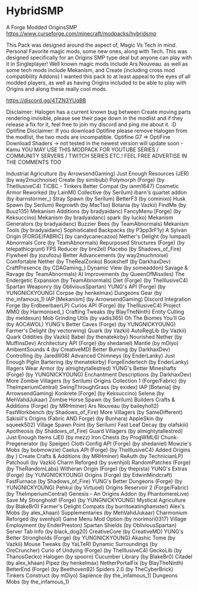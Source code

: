 # HybridSMP
A Forge Modded OriginsSMP https://www.curseforge.com/minecraft/modpacks/hybridsmp




This Pack was designed around the aspect of, Magic Vs Tech in mind. Personal Favorite magic mods, some new ones, along with Tech. This was designed specifically for an Origins SMP type deal but anyone can play with it in Singleplayer! Well known magic mods Include Ars Nouveau. as well as some tech mods include Mekanism, and Create (including cross mod compatibility Addons) I wanted this pack to at least appeal to the eyes of all modded players, as well as having Origins included to be able to play with Origins and along these really cool mods.


https://discord.gg/4TZN3YUqBB


Disclaimer: Halogen has a current known bug between Create moving parts rendering invisible, please see their page down in the modlist and if they release a fix for it, feel free to join my discord and ping me about it. :D
Optifine Disclaimer: If you download Optifine please remove Halogen from the modlist, the two mods are incompatible.
Optifine G7 => OptiFine Download
Shaders -> not tested in the newest version will update soon -Kamu
YOU MAY USE THIS MODPACK FOR YOUTUBE SERIES / COMMUNITY SERVERS / TWITCH SERIES ETC.! FEEL FREE
ADVERTISE IN THE COMMENTS TOO



Industrial Agriculture (by ArrowsendGaming)
Just Enough Resources (JER) (by way2muchnoise)
Create (by simibubi)
Polymorph (Forge) (by TheIllusiveC4)
TiCBC - Tinkers Better Compat (by ianm1647)
Cosmetic Armor Reworked (by LainMI)
Collective (by Serilum)
ibarn's quartet addon (by ibarnstormer_)
Stray Spawn (by Serilum)
BetterF3 (by cominixo)
Husk Spawn (by Serilum)
Regrowth (by MacTso)
Botania (by Vazkii)
FindMe (by Buuz135)
Mekanism Additions (by bradyaidanc)
FancyMenu [Forge] (by Keksuccino)
Mekanism (by bradyaidanc)
spark (by Iucko)
Mekanism Generators (by bradyaidanc)
Buzzier Bees (by TeamAbnormals)
Mekanism Tools (by bradyaidanc)
Sophisticated Backpacks (by P3pp3rF1y)
A Sylvan Origin [FORGE/FABRIC] (by candycanecazoo)
Nether's Delight (by lumpazl)
Abnormals Core (by TeamAbnormals)
Repurposed Structures (Forge) (by telepathicgrunt)
FPS Reducer (by bre2el)
Placebo (by Shadows_of_Fire)
Flywheel (by jozufozu)
Better Advancements (by way2muchnoise)
Comfortable Nether (by TheRealZonko)
Bookshelf (by DarkhaxDev)
CraftPresence (by CDAGaming_)
Dynamic View (by someaddon)
Savage & Ravage (by TeamAbnormals)
AI Improvements (by QueenOfMissiles)
The Endergetic Expansion (by TeamAbnormals)
Diet (Forge) (by TheIllusiveC4)
Spartan Weaponry (by ObliviousSpartan)
YUNG's API (Forge) (by YUNGNICKYOUNG)
Corpse (by henkelmax)
Dungeons Gear (by the_infamous_1)
IAP [Mekanism] (by ArrowsendGaming)
Discord Integration Forge (by ErdbeerbaerLP)
Curios API (Forge) (by TheIllusiveC4)
Project MMO (by Harmonised_)
Crafting Tweaks (by BlayTheNinth)
Entity Culling (by meldexun)
Mob Grinding Utils (by vadis365)
Oh The Biomes You'll Go (by AOCAWOL)
YUNG's Better Caves (Forge) (by YUNGNICKYOUNG)
Farmer's Delight (by vectorwing)
Quark (by Vazkii)
AutoRegLib (by Vazkii)
Quark Oddities (by Vazkii)
Babel (by thenatekirby)
Nourished Nether (by MuffinsDev)
Architectury API (Forge) (by shedaniel)
Mantle (by mDiyo)
AmbientSounds 4 (by CreativeMD)
Better Burning (by DarkhaxDev)
Controlling (by Jaredlll08)
Advanced Chimneys (by EnderLanky)
Just Enough Piglin Bartering (by thenatekirby)
ForgeEndertech (by EnderLanky)
Illagers Wear Armor (by almightytallestred)
YUNG's Better Mineshafts (Forge) (by YUNGNICKYOUNG)
Enchantment Descriptions (by DarkhaxDev)
More Zombie Villagers (by Serilum)
Origins Collection 1 (Forge/Fabric) (by TheImperiumCentral)
SwingThroughGrass (by exidex)
IAP [Botania] (by ArrowsendGaming)
Konkrete [Forge] (by Keksuccino)
Selene (by MehVahdJukaar)
Zombie Horse Spawn (by Serilum)
Builders Crafts & Additions (Forge) (by MRHminer)
Ars Nouveau (by baileyholl2)
FastWorkbench (by Shadows_of_Fire)
More Villagers (by SameDifferent)
Sakisiil's Origins (Fabric AND Forge) (by Bunhara)
AppleSkin (by squeek502)
Village Spawn Point (by Serilum)
Fast Leaf Decay (by olafskiii)
Apotheosis (by Shadows_of_Fire)
Guard Villagers (by almightytallestred)
Just Enough Items (JEI) (by mezz)
Iron Chests (by ProgWML6)
Chunk-Pregenerator (by Speiger)
Cloth Config API (Forge) (by shedaniel)
Mowzie's Mobs (by bobmowzie)
Caelus API (Forge) (by TheIllusiveC4)
Added Origins (by )
Create Crafts & Additions (by MRHminer)
ReAuth (by TechnicianLP)
Patchouli (by Vazkii)
Charm Reforged (by svenhjol)
RandomPatches (Forge) (by TheRandomLabs)
Witheran Origin (Forge) (by thepista)
YUNG's Extras (Forge) (by YUNGNICKYOUNG)
Origins (Forge) (by EdwinMindcraft)
FastFurnace (by Shadows_of_Fire)
YUNG's Better Dungeons (Forge) (by YUNGNICKYOUNG)
Pehkui (by Virtuoel)
Origins Reservoir 2 (Forge/Fabric) (by TheImperiumCentral)
Genesis - An Origins Addon (by PhantomereLive)
Save My Stronghold! (Forge) (by YUNGNICKYOUNG)
Mystical Agriculture (by BlakeBr0)
Farmer's Delight Compats (by burritoeatinghamster)
Alex's Mobs (by alex_khaan)
Supplementaries (by MehVahdJukaar)
Charmonium Reforged (by svenhjol)
Game Menu Mod Option (by morimori0317)
Village Employment (by EnderPreston)
Spartan Shields (by ObliviousSpartan)
Server Tab Info (by black_dog20)
CreativeCore (by CreativeMD)
YUNG's Better Strongholds (Forge) (by YUNGNICKYOUNG)
Akashic Tome (by Vazkii)
Mouse Tweaks (by YaLTeR)
Dynamic Surroundings (by OreCruncher)
Curio of Undying (Forge) (by TheIllusiveC4)
GeckoLib (by ThanosGecko)
Halogen (by spoorn)
Cucumber Library (by BlakeBr0)
Citadel (by alex_khaan)
Pipez (by henkelmax)
NetherPortalFix (by BlayTheNinth)
BetterEnd (Forge) (by Beethoven92)
Spiders 2.0 (by TheCyberBrick)
Tinkers Construct (by mDiyo)
Sapience (by the_infamous_1)
Dungeons Mobs (by the_infamous_1)
